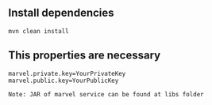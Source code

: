 ## Install dependencies

    mvn clean install

## This properties are necessary

    marvel.private.key=YourPrivateKey
    marvel.public.key=YourPublicKey

`Note: JAR of marvel service can be found at libs folder`
